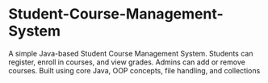 # Student-Course-Management-System
A simple Java-based Student Course Management System. Students can register, enroll in courses, and view grades. Admins can add or remove courses. Built using core Java, OOP concepts, file handling, and collections
